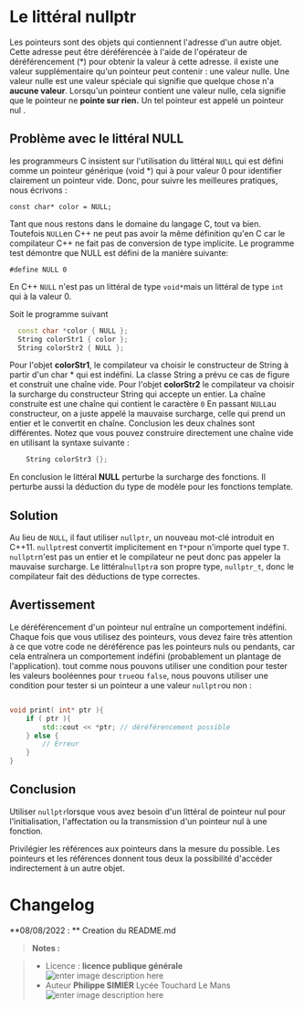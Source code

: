 ﻿# Le littéral nullptr

Les pointeurs sont des objets qui contiennent l'adresse d'un autre objet. Cette adresse peut être déréférencée à l'aide de l'opérateur de déréférencement (*) pour obtenir la valeur à cette adresse.
il existe une valeur supplémentaire qu'un pointeur peut contenir : une valeur nulle. Une valeur nulle  est une valeur spéciale qui signifie que quelque chose n'a **aucune valeur**. Lorsqu'un pointeur contient une valeur nulle, cela signifie que le pointeur ne **pointe sur rien.** Un tel pointeur est appelé un pointeur nul .

## Problème avec le littéral NULL

les programmeurs C insistent sur l'utilisation du littéral `NULL`  qui est défini comme un pointeur générique (void *) qui à pour valeur 0 pour identifier clairement un pointeur vide. Donc, pour suivre les meilleures pratiques, nous  écrivons :

```
const char* color = NULL;
```
Tant que nous restons dans le domaine du langage C, tout va bien.
 Toutefois `NULL`en C++ ne peut pas avoir la même  définition qu'en C car le compilateur C++ ne fait pas de conversion de type implicite. 
Le programme test  démontre que NULL est défini de la manière suivante:
```
#define NULL 0
```
En C++ `NULL` n'est pas un littéral de type `void*`mais un littéral de type `int` qui à la valeur 0.

Soit le programme suivant
```cpp
  const char *color { NULL };
  String colorStr1 { color };
  String colorStr2 { NULL };
```
Pour l'objet **colorStr1**, le compilateur va choisir le constructeur de String à partir d'un char * qui est indéfini. La classe String a prévu ce cas de figure et  construit une chaîne vide.
Pour l'objet  **colorStr2** le compilateur va choisir la surcharge du constructeur  String qui accepte un entier.   La chaîne construite est une chaîne qui contient le caractère `0`  En passant `NULL`au constructeur, on a juste appelé la mauvaise surcharge, celle qui prend un entier et le convertit en chaîne. Conclusion les deux chaînes sont différentes.
Notez que vous pouvez construire directement une chaîne vide  en utilisant la syntaxe suivante :
```cpp
	String colorStr3 {};
```
En conclusion le littéral  **NULL** perturbe la surcharge des fonctions.
Il perturbe aussi la déduction du type de modèle pour les fonctions template.

## Solution

Au lieu de `NULL`, il faut utiliser `nullptr`, un nouveau mot-clé introduit en C++11.
`nullptr`est convertit implicitement en `T*`pour n'importe quel type `T`.
`nullptr`n'est pas un entier et le compilateur ne peut donc pas appeler la mauvaise surcharge.
Le littéral`nullptr`a son propre type, `nullptr_t`, donc le compilateur fait des déductions de type correctes.


## Avertissement
Le déréférencement d'un pointeur nul entraîne un comportement indéfini.
Chaque fois que vous utilisez des pointeurs, vous devez faire très attention à ce que votre code ne déréférence pas les pointeurs nuls ou pendants, car cela entraînera un comportement indéfini (probablement un plantage de l'application). 
tout comme nous pouvons utiliser une condition pour tester les valeurs booléennes pour `true`ou `false`, nous pouvons utiliser une condition pour tester si un pointeur a une valeur `nullptr`ou non :
```cpp

void print( int* ptr ){
	if ( ptr ){
		std::cout << *ptr; // déréférencement possible
	} else {
	    // Erreur 
	}
}
```

## Conclusion

Utiliser `nullptr`lorsque vous avez besoin d'un littéral de pointeur nul pour l'initialisation, l'affectation ou la transmission d'un pointeur nul à une fonction.

Privilégier les références aux pointeurs dans la mesure du possible. Les pointeurs et les références  donnent tous deux la possibilité d'accéder indirectement à un autre objet.

# Changelog

**08/08/2022 : ** Creation du README.md 

> **Notes :**


> - Licence : **licence publique générale** ![enter image description here](https://img.shields.io/badge/licence-GPL-green.svg)
> - Auteur **Philippe SIMIER** Lycée Touchard Le Mans
>  ![enter image description here](https://img.shields.io/badge/built-passing-green.svg)
<!-- TOOLBOX 

Génération des badges : https://shields.io/
Génération de ce fichier : https://stackedit.io/editor#


